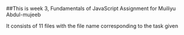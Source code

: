 ##This is week 3, Fundamentals of JavaScript Assignment for Muiliyu Abdul-mujeeb

It consists of 11 files with the file name corresponding to the task given